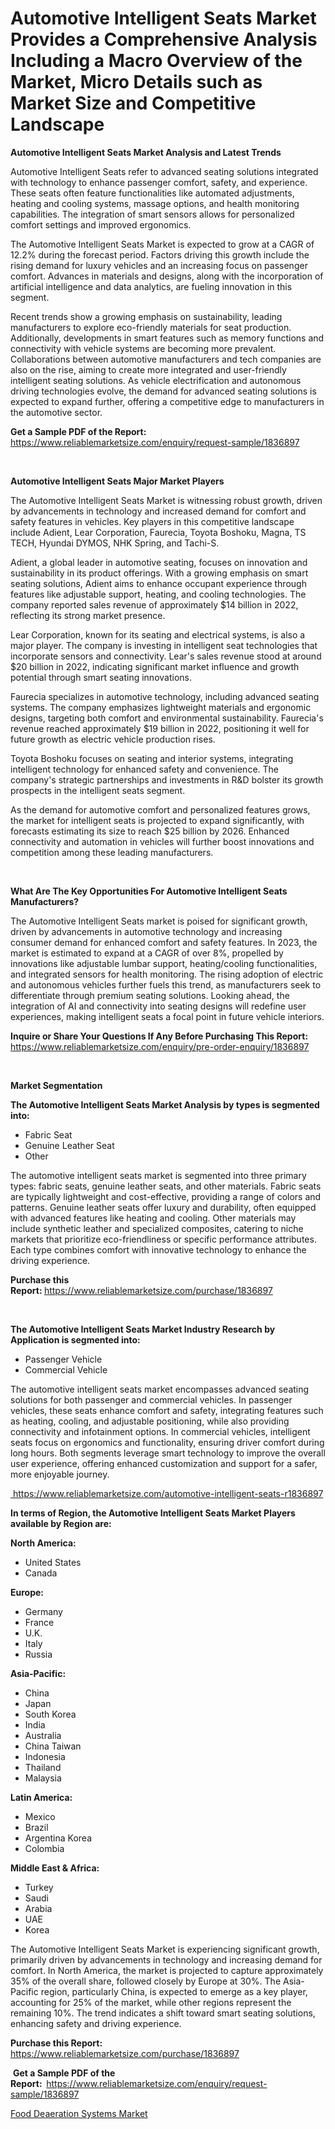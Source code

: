 <p><h1>Automotive Intelligent Seats Market Provides a Comprehensive Analysis Including a Macro Overview of the Market, Micro Details such as Market Size and Competitive Landscape</h1></p><p><strong>Automotive Intelligent Seats Market Analysis and Latest Trends</strong></p>
<p><p>Automotive Intelligent Seats refer to advanced seating solutions integrated with technology to enhance passenger comfort, safety, and experience. These seats often feature functionalities like automated adjustments, heating and cooling systems, massage options, and health monitoring capabilities. The integration of smart sensors allows for personalized comfort settings and improved ergonomics.</p><p>The Automotive Intelligent Seats Market is expected to grow at a CAGR of 12.2% during the forecast period. Factors driving this growth include the rising demand for luxury vehicles and an increasing focus on passenger comfort. Advances in materials and designs, along with the incorporation of artificial intelligence and data analytics, are fueling innovation in this segment. </p><p>Recent trends show a growing emphasis on sustainability, leading manufacturers to explore eco-friendly materials for seat production. Additionally, developments in smart features such as memory functions and connectivity with vehicle systems are becoming more prevalent. Collaborations between automotive manufacturers and tech companies are also on the rise, aiming to create more integrated and user-friendly intelligent seating solutions. As vehicle electrification and autonomous driving technologies evolve, the demand for advanced seating solutions is expected to expand further, offering a competitive edge to manufacturers in the automotive sector.</p></p>
<p><strong>Get a Sample PDF of the Report:&nbsp;</strong> <a href="https://www.reliablemarketsize.com/enquiry/request-sample/1836897?utm_campaign=1143&utm_medium=2&utm_source=Github&utm_content=ia&utm_term=31122024&utm_id=automotive-intelligent-seats">https://www.reliablemarketsize.com/enquiry/request-sample/1836897</a></p>
<p>&nbsp;</p>
<p><strong>Automotive Intelligent Seats Major Market Players</strong></p>
<p><p>The Automotive Intelligent Seats Market is witnessing robust growth, driven by advancements in technology and increased demand for comfort and safety features in vehicles. Key players in this competitive landscape include Adient, Lear Corporation, Faurecia, Toyota Boshoku, Magna, TS TECH, Hyundai DYMOS, NHK Spring, and Tachi-S.</p><p>Adient, a global leader in automotive seating, focuses on innovation and sustainability in its product offerings. With a growing emphasis on smart seating solutions, Adient aims to enhance occupant experience through features like adjustable support, heating, and cooling technologies. The company reported sales revenue of approximately $14 billion in 2022, reflecting its strong market presence.</p><p>Lear Corporation, known for its seating and electrical systems, is also a major player. The company is investing in intelligent seat technologies that incorporate sensors and connectivity. Lear's sales revenue stood at around $20 billion in 2022, indicating significant market influence and growth potential through smart seating innovations.</p><p>Faurecia specializes in automotive technology, including advanced seating systems. The company emphasizes lightweight materials and ergonomic designs, targeting both comfort and environmental sustainability. Faurecia's revenue reached approximately $19 billion in 2022, positioning it well for future growth as electric vehicle production rises.</p><p>Toyota Boshoku focuses on seating and interior systems, integrating intelligent technology for enhanced safety and convenience. The company's strategic partnerships and investments in R&D bolster its growth prospects in the intelligent seats segment.</p><p>As the demand for automotive comfort and personalized features grows, the market for intelligent seats is projected to expand significantly, with forecasts estimating its size to reach $25 billion by 2026. Enhanced connectivity and automation in vehicles will further boost innovations and competition among these leading manufacturers.</p></p>
<p>&nbsp;</p>
<p><strong>What Are The Key Opportunities For Automotive Intelligent Seats Manufacturers?</strong></p>
<p><p>The Automotive Intelligent Seats market is poised for significant growth, driven by advancements in automotive technology and increasing consumer demand for enhanced comfort and safety features. In 2023, the market is estimated to expand at a CAGR of over 8%, propelled by innovations like adjustable lumbar support, heating/cooling functionalities, and integrated sensors for health monitoring. The rising adoption of electric and autonomous vehicles further fuels this trend, as manufacturers seek to differentiate through premium seating solutions. Looking ahead, the integration of AI and connectivity into seating designs will redefine user experiences, making intelligent seats a focal point in future vehicle interiors.</p></p>
<p><strong>Inquire or Share Your Questions If Any Before Purchasing This Report:</strong> <a href="https://www.reliablemarketsize.com/enquiry/pre-order-enquiry/1836897?utm_campaign=1143&utm_medium=2&utm_source=Github&utm_content=ia&utm_term=31122024&utm_id=automotive-intelligent-seats">https://www.reliablemarketsize.com/enquiry/pre-order-enquiry/1836897</a></p>
<p>&nbsp;</p>
<p><strong>Market Segmentation</strong></p>
<p><strong>The Automotive Intelligent Seats Market Analysis by types is segmented into:</strong></p>
<p><ul><li>Fabric Seat</li><li>Genuine Leather Seat</li><li>Other</li></ul></p>
<p><p>The automotive intelligent seats market is segmented into three primary types: fabric seats, genuine leather seats, and other materials. Fabric seats are typically lightweight and cost-effective, providing a range of colors and patterns. Genuine leather seats offer luxury and durability, often equipped with advanced features like heating and cooling. Other materials may include synthetic leather and specialized composites, catering to niche markets that prioritize eco-friendliness or specific performance attributes. Each type combines comfort with innovative technology to enhance the driving experience.</p></p>
<p><strong>Purchase this Report:&nbsp;</strong><a href="https://www.reliablemarketsize.com/purchase/1836897?utm_campaign=1143&utm_medium=2&utm_source=Github&utm_content=ia&utm_term=31122024&utm_id=automotive-intelligent-seats">https://www.reliablemarketsize.com/purchase/1836897</a></p>
<p>&nbsp;</p>
<p><strong>The Automotive Intelligent Seats Market Industry Research by Application is segmented into:</strong></p>
<p><ul><li>Passenger Vehicle</li><li>Commercial Vehicle</li></ul></p>
<p><p>The automotive intelligent seats market encompasses advanced seating solutions for both passenger and commercial vehicles. In passenger vehicles, these seats enhance comfort and safety, integrating features such as heating, cooling, and adjustable positioning, while also providing connectivity and infotainment options. In commercial vehicles, intelligent seats focus on ergonomics and functionality, ensuring driver comfort during long hours. Both segments leverage smart technology to improve the overall user experience, offering enhanced customization and support for a safer, more enjoyable journey.</p></p>
<p><a href="https://www.reliablemarketsize.com/automotive-intelligent-seats-r1836897?utm_campaign=1143&utm_medium=2&utm_source=Github&utm_content=ia&utm_term=31122024&utm_id=automotive-intelligent-seats">&nbsp;https://www.reliablemarketsize.com/automotive-intelligent-seats-r1836897</a></p>
<p><strong>In terms of Region, the Automotive Intelligent Seats Market Players available by Region are:</strong></p>
<p>
    <p> <strong> North America: </strong>
        <ul>
            <li>United States</li>
            <li>Canada</li>
        </ul>
        </p> 
    <p> <strong> Europe: </strong>
        <ul>
            <li>Germany</li>
            <li>France</li>
            <li>U.K.</li>
            <li>Italy</li>
            <li>Russia</li>
        </ul>
        </p> 
    <p> <strong> Asia-Pacific: </strong>
        <ul>
            <li>China</li>
            <li>Japan</li>
            <li>South Korea</li>
            <li>India</li>
            <li>Australia</li>
            <li>China Taiwan</li>
            <li>Indonesia</li>
            <li>Thailand</li>
            <li>Malaysia</li>
        </ul>
        </p> 
    <p> <strong> Latin America: </strong>
        <ul>
            <li>Mexico</li>
            <li>Brazil</li>
            <li>Argentina Korea</li>
            <li>Colombia</li>
        </ul>
        </p> 
    <p> <strong> Middle East & Africa: </strong>
        <ul>
            <li>Turkey</li>
            <li>Saudi</li>
            <li>Arabia</li>
            <li>UAE</li>
            <li>Korea</li>
        </ul>
    </p>
    </p>
<p><p>The Automotive Intelligent Seats Market is experiencing significant growth, primarily driven by advancements in technology and increasing demand for comfort. In North America, the market is projected to capture approximately 35% of the overall share, followed closely by Europe at 30%. The Asia-Pacific region, particularly China, is expected to emerge as a key player, accounting for 25% of the market, while other regions represent the remaining 10%. The trend indicates a shift toward smart seating solutions, enhancing safety and driving experience.</p></p>
<p><strong>Purchase this Report: </strong><a href="https://www.reliablemarketsize.com/purchase/1836897?utm_campaign=1143&utm_medium=2&utm_source=Github&utm_content=ia&utm_term=31122024&utm_id=automotive-intelligent-seats">https://www.reliablemarketsize.com/purchase/1836897</a></p>
<p>&nbsp;<strong>Get a Sample PDF of the Report:&nbsp;&nbsp;</strong><a href="https://www.reliablemarketsize.com/enquiry/request-sample/1836897?utm_campaign=1143&utm_medium=2&utm_source=Github&utm_content=ia&utm_term=31122024&utm_id=automotive-intelligent-seats">https://www.reliablemarketsize.com/enquiry/request-sample/1836897</a></p>
<p><strong></strong></p>
<p><p><a href="https://github.com/castoriffic/Market-Research-Report-List-5/blob/main/food-deaeration-systems-market.md?utm_campaign=1143&utm_medium=2&utm_source=Github&utm_content=ia&utm_term=31122024&utm_id=automotive-intelligent-seats">Food Deaeration Systems Market</a></p></p>